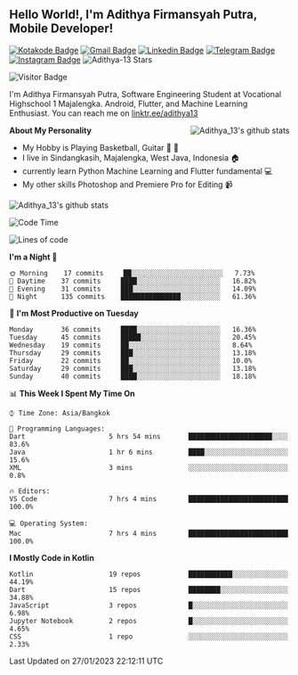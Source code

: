
## Hello World!, I'm Adithya Firmansyah Putra, Mobile Developer!

[![Kotakode Badge](https://img.shields.io/badge/-Kotakode-green?style=plastic&logo=Kotakode&link=https://kotakode.com/users/527/adithya-13)](https://kotakode.com/users/527/adithya-13)
[![Gmail Badge](https://img.shields.io/badge/-Gmail-white?style=plastic&logo=Gmail&link=mailto:aditputrafirmansyah@gmail.com)](mailto:aditputrafirmansyah@gmail.com)
[![Linkedin Badge](https://img.shields.io/badge/-LinkedIn-blue?style=plastic&logo=Linkedin&link=https://www.linkedin.com/in/aditputrafirmansyah/)](https://www.linkedin.com/in/aditputrafirmansyah/) 
[![Telegram Badge](https://img.shields.io/badge/-Telegram-blue?style=plastic&logo=telegram&link=https://t.me/Adithya_13)](https://t.me/Adithya_13) 
[![Instagram Badge](https://img.shields.io/badge/-Instagram-white?style=plastic&logo=instagram&link=https://www.instagram.com/adithya_firmansyahputra/)](https://www.instagram.com/adithya_firmansyahputra/)
![Adithya-13 Stars](https://img.shields.io/github/stars/Adithya-13?affiliations=OWNER&style=social)

![Visitor Badge](https://visitor-badge.laobi.icu/badge?page_id=Adithya-13.Adithya-13)

I'm Adithya Firmansyah Putra, Software Engineering Student at Vocational Highschool 1 Majalengka. Android, Flutter, and Machine Learning Enthusiast. You can reach me on [linktr.ee/adithya13](https://linktr.ee/adithya13)

<img align="right" alt="Adithya_13's github stats" src="https://github-readme-stats.vercel.app/api/top-langs/?username=Adithya-13&theme=radical&show_icons=true&hide_border=true&line_height=24"/>

**About My Personality**

- My Hobby is Playing Basketball, Guitar :basketball: :guitar: 
- I live in Sindangkasih, Majalengka, West Java, Indonesia :house:
- currently learn Python Machine Learning and Flutter fundamental :computer:
- My other skills Photoshop and Premiere Pro for Editing :video_camera:

<img alt="Adithya_13's github stats" src="https://github-readme-stats.vercel.app/api?username=Adithya-13&count_private=true&show_icons=true&hide_border=true&include_all_commits=true&line_height=24&theme=radical"/>

<!--START_SECTION:waka-->
![Code Time](http://img.shields.io/badge/Code%20Time-1%2C730%20hrs%2039%20mins-blue)

![Lines of code](https://img.shields.io/badge/From%20Hello%20World%20I%27ve%20Written-1%20Million%20lines%20of%20code-blue)

**I'm a Night 🦉** 

```text
🌞 Morning    17 commits     ██░░░░░░░░░░░░░░░░░░░░░░░   7.73% 
🌆 Daytime    37 commits     ████░░░░░░░░░░░░░░░░░░░░░   16.82% 
🌃 Evening    31 commits     ███░░░░░░░░░░░░░░░░░░░░░░   14.09% 
🌙 Night      135 commits    ███████████████░░░░░░░░░░   61.36%

```
📅 **I'm Most Productive on Tuesday** 

```text
Monday       36 commits     ████░░░░░░░░░░░░░░░░░░░░░   16.36% 
Tuesday      45 commits     █████░░░░░░░░░░░░░░░░░░░░   20.45% 
Wednesday    19 commits     ██░░░░░░░░░░░░░░░░░░░░░░░   8.64% 
Thursday     29 commits     ███░░░░░░░░░░░░░░░░░░░░░░   13.18% 
Friday       22 commits     ██░░░░░░░░░░░░░░░░░░░░░░░   10.0% 
Saturday     29 commits     ███░░░░░░░░░░░░░░░░░░░░░░   13.18% 
Sunday       40 commits     ████░░░░░░░░░░░░░░░░░░░░░   18.18%

```


📊 **This Week I Spent My Time On** 

```text
⌚︎ Time Zone: Asia/Bangkok

💬 Programming Languages: 
Dart                     5 hrs 54 mins       █████████████████████░░░░   83.6% 
Java                     1 hr 6 mins         ████░░░░░░░░░░░░░░░░░░░░░   15.6% 
XML                      3 mins              ░░░░░░░░░░░░░░░░░░░░░░░░░   0.8%

🔥 Editors: 
VS Code                  7 hrs 4 mins        █████████████████████████   100.0%

💻 Operating System: 
Mac                      7 hrs 4 mins        █████████████████████████   100.0%

```

**I Mostly Code in Kotlin** 

```text
Kotlin                   19 repos            ███████████░░░░░░░░░░░░░░   44.19% 
Dart                     15 repos            ████████░░░░░░░░░░░░░░░░░   34.88% 
JavaScript               3 repos             █░░░░░░░░░░░░░░░░░░░░░░░░   6.98% 
Jupyter Notebook         2 repos             █░░░░░░░░░░░░░░░░░░░░░░░░   4.65% 
CSS                      1 repo              ░░░░░░░░░░░░░░░░░░░░░░░░░   2.33%

```



 Last Updated on 27/01/2023 22:12:11 UTC
<!--END_SECTION:waka-->
